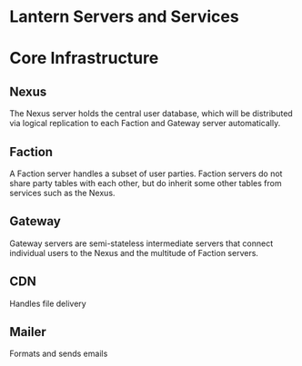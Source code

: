 Lantern Servers and Services
=============================

# Core Infrastructure

## Nexus
The Nexus server holds the central user database, which will be distributed via logical replication
to each Faction and Gateway server automatically.

## Faction
A Faction server handles a subset of user parties. Faction servers do not share party
tables with each other, but do inherit some other tables from services such as the Nexus.

## Gateway
Gateway servers are semi-stateless intermediate servers that connect individual
users to the Nexus and the multitude of Faction servers.

## CDN
Handles file delivery

## Mailer
Formats and sends emails